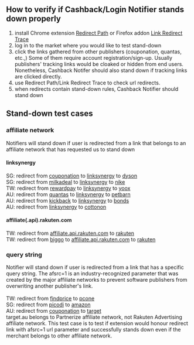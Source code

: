 ## How to verify if Cashback/Login Notifier stands down properly
1. install Chrome extension [Redirect Path](https://chrome.google.com/webstore/detail/redirect-path/aomidfkchockcldhbkggjokdkkebmdll?hl=en) or Firefox addon [Link Redirect Trace](https://addons.mozilla.org/en-US/firefox/addon/link-redirect-trace-addon/) 
2. log in to the market where you would like to test stand-down 
3. click the links gathered from other publishers (couponation, quantas, etc.,) Some of them require account registration/sign-up. Usually publishers' tracking links would be cloaked or hidden from end users. Nonetheless, Cashback Notifer should also stand down if tracking links are clicked directly.  
4. use Redirect Path/Link Redirect Trace to check url redirects. 
5. when redirects contain stand-down rules, Cashback Notifier should stand down


## Stand-down test cases


### affiliate network
Notifiers will stand down if user is redirected from a link that belongs to an affiliate network that has requested us to stand down
#### linksynergy 
SG: redirect from [couponation](https://www.cuponation.com.sg/api/seo/redirect?cid=be18fa962bb4793b33a42c970afdca7b&url=dyson-coupon) to [linksynergy](https://click.linksynergy.com/deeplink?id=xGCTEDxXvh0&mid=47231&u1=A2ASUBID&murl=https%3A%2F%2Fwww.dyson.com.sg%2F?utm_content=cuponation) to [dyson](https://www.dyson.com.sg/)
<br>
SG: redirect from [milkadeal](https://www.milkadeal.sg/stores/shop/48) to [linksynergy](https://click.linksynergy.com/deeplink?id=KtlS/wRigh4&mid=41134&u1=MDDTSG15982&murl=https%3A%2F%2Fwww.nike.com%2Fsg%2Fen_gb%2F) to [nike](https://www.nike.com/sg/)
<br>
TW: redirect from [rewardpay](https://tk.rewardpay.com/?M=129078&U=39150&UT=1&AID=2&APID=1&AC=RP) to [linksynergy](https://click.linksynergy.com/deeplink?id=pITOEqOhvpQ&mid=40584&u1=220809176f4427441e9547&subid=1260439&murl=https%3A%2F%2Fwww.yoox.com%2Ftw%2Fwomen) to [yoox](https://www.yoox.com/tw)
<br>
AU: redirect from [quantas](https://shopping.qantas.com/shop?id=petbarn) to [linksynergy](https://click.linksynergy.com/fs-bin/click?id=/yGfdSU4Hew&offerid=502078.5&type=3&subid=0&u1=t625284142m) to [petbarn](https://www.petbarn.com.au/)
<br>
AU: redirect from [kickback](https://kickback.com.au/conversion/merchants/bonds/redirect/) to [linksynergy](https://click.linksynergy.com/deeplink?id=Yi8K9xa1WDE&mid=38921&murl=https%3A%2F%2Fwww.bonds.com.au%2F&u1=5893b28d-b447-4833-ad67-caea7942998b) to [bonds](https://www.bonds.com.au/)
<br>
AU: redirect from [linksynergy](https://click.linksynergy.com/fs-bin/click?id=/yGfdSU4Hew&offerid=558742.936&type=3&subid=0&u1=t625285583m) to [cottonon](https://cottonon.com/AU/)
#### affiliate(.api).rakuten.com
TW: redirect from [affiliate.api.rakuten.com](https://affiliate.api.rakuten.com.tw/redirect?nw=tw&site=afl&ar=1a0d8dccecb7dbb3e661d9ea76b24b5b3cc271130acbc8f83d8fecbdc9eefc6a9951df4322d2499b&pr=63b55d598d8c4861&ap=pr%3D63b55d598d8c4861&e=1&url=https%3A%2F%2Fwww.rakuten.com.tw%2Fshop%2Ffamily2%2Fproduct%2Fbncqwo57x%2F%3Fgid%3Da3748643a8bed24ab8750649a573e1dc%26scid%3Drafp-i001_%26) to [rakuten](https://www.rakuten.com.tw/)
<br>
TW: redirect from [biggo](https://biggo.com.tw/r/?i=tw_pmall_rakuten&id=biggo&purl=https%3A%2F%2Fwww.rakuten.com.tw&lb=index_storepage) to [affiliate.api.rakuten.com](https://affiliate.api.rakuten.com.tw/redirect?nw=tw&site=afl&ar=93cc11a5693c26fa8bc7c54f01b8f9e3b601e7027df43efb93000e3163fa586b1e4de7702a475dff&pr=420457e88ecc9146&ap=pr%3D420457e88ecc9146&e=1&url=https%3A%2F%2Fwww.rakuten.com.tw%3Fscid%3Drafp-b118%26utm_source%3Dbiggo%26utm_medium%3Drafp-b118%26utm_campaign%3Dnormal%26gid%3Dbiggo) to [rakuten](https://www.rakuten.com.tw/)


### query string
Notifier will stand down if user is redirected from a link that has a specific query string. The afsrc=1 is an industry-recognized parameter that was created by the major affiliate networks to prevent software publishers from overwriting another publisher's link.
<br>
<br>
TW: redirect from [findprice](https://www.findprice.com.tw/go/gxrx3nzr/?s=0&t=1&afsrc=1) to [pcone](https://www.pcone.com.tw/)
<br>
SG: redirect from [picodi](https://metric.picodi.com/sg/r/89733?afsrc=1) to [amazon](https://www.amazon.sg/)
<br>
AU: redirect from [couponation](https://www.cuponation.com.au/api/seo/redirect?cid=86cf42151e0a90832203bad4da33fd6d&url=target-coupons&afsrc=1) to [target](https://www.target.com.au/)
<br>
target.au belongs to Partnerize affiliate network, not Rakuten Advertising affiliate network. This test case is to test if extension would honour redirect link with afsrc=1 url parameter and successfully stands down even if the merchant belongs to other affiliate network.
